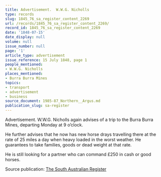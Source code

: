 ```yaml
---
title: Advertisement.  W.W.G. Nicholls
type: records
slug: 1845_76_sa_register_content_2269
url: /records/1845_76_sa_register_content_2269/
record_id: 1845_76_sa_register_content_2269
date: '1848-07-15'
date_display: null
volume: null
issue_number: null
page: '1'
article_type: advertisement
issue_reference: 15 July 1848, page 1
people_mentioned:
- W.W.G. Nicholls
places_mentioned:
- Burra Burra Mines
topics:
- transport
- advertisement
- business
source_document: 1985-87_Northern__Argus.md
publication_slug: sa-register
---
```


Advertisement.  W.W.G. Nicholls again advises of a trip to the Burra Burra Mines, departing Monday at 9 o’clock.

He further advises that he now has new horse drays travelling there at the rate of 25 miles a day when heavy loaded in the worst weather.  He guarantees to take families, goods or dead weight at that rate.

He is still looking for a partner who can command £250 in cash or good horses.

Source publication: [The South Australian Register](/publications/sa-register/)

